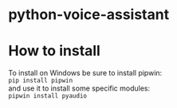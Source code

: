 # python-voice-assistant

# How to install
To install on Windows be sure to install pipwin:  
```pip install pipwin```  
and use it to install some specific modules:  
```pipwin install pyaudio```
